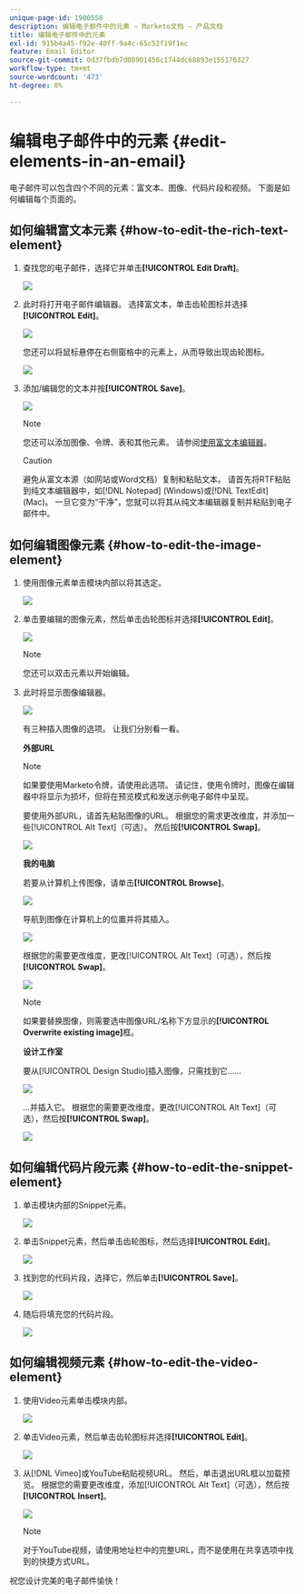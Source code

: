 ```yaml
---
unique-page-id: 1900558
description: 编辑电子邮件中的元素 — Marketo文档 — 产品文档
title: 编辑电子邮件中的元素
exl-id: 915b4a45-f92e-40ff-9a4c-65c52f19f1ec
feature: Email Editor
source-git-commit: 0d37fbdb7d08901458c1744dc68893e155176327
workflow-type: tm+mt
source-wordcount: '473'
ht-degree: 0%

---
```


# 编辑电子邮件中的元素 {#edit-elements-in-an-email}

电子邮件可以包含四个不同的元素：富文本、图像、代码片段和视频。 下面是如何编辑每个页面的。

## 如何编辑富文本元素 {#how-to-edit-the-rich-text-element}

1. 查找您的电子邮件，选择它并单击&#x200B;**[!UICONTROL Edit Draft]**。

   ![](assets/one-edited.png)

1. 此时将打开电子邮件编辑器。 选择富文本，单击齿轮图标并选择&#x200B;**[!UICONTROL Edit]**。

   ![](assets/two.png)

   您还可以将鼠标悬停在右侧窗格中的元素上，从而导致出现齿轮图标。

   ![](assets/three.png)

1. 添加/编辑您的文本并按&#x200B;**[!UICONTROL Save]**。

   ![](assets/four.png)

   >[!NOTE]
   >
   >您还可以添加图像、令牌、表和其他元素。 请参阅[使用富文本编辑器](/help/marketo/product-docs/email-marketing/general/understanding-the-email-editor/using-the-rich-text-editor.md)。

   >[!CAUTION]
   >
   >避免从富文本源（如网站或Word文档）复制和粘贴文本。 请首先将RTF粘贴到纯文本编辑器中，如[!DNL Notepad] (Windows)或[!DNL TextEdit] (Mac)。 一旦它变为“干净”，您就可以将其从纯文本编辑器复制并粘贴到电子邮件中。

## 如何编辑图像元素 {#how-to-edit-the-image-element}

1. 使用图像元素单击模块内部以将其选定。

   ![](assets/five.png)

1. 单击要编辑的图像元素，然后单击齿轮图标并选择&#x200B;**[!UICONTROL Edit]**。

   ![](assets/six.png)

   >[!NOTE]
   >
   >您还可以双击元素以开始编辑。

1. 此时将显示图像编辑器。

   ![](assets/seven.png)

   有三种插入图像的选项。 让我们分别看一看。

   **外部URL**

   >[!NOTE]
   >
   >如果要使用Marketo令牌，请使用此选项。 请记住，使用令牌时，图像在编辑器中将显示为损坏，但将在预览模式和发送示例电子邮件中呈现。

   要使用外部URL，请首先粘贴图像的URL。 根据您的需求更改维度，并添加一些[!UICONTROL Alt Text]（可选）。 然后按&#x200B;**[!UICONTROL Swap]**。

   ![](assets/eight.png)

   **我的电脑**

   若要从计算机上传图像，请单击&#x200B;**[!UICONTROL Browse]**。

   ![](assets/nine.png)

   导航到图像在计算机上的位置并将其插入。

   ![](assets/ten.png)

   根据您的需要更改维度，更改[!UICONTROL Alt Text]（可选），然后按&#x200B;**[!UICONTROL Swap]**。

   ![](assets/eleven.png)

   >[!NOTE]
   >
   >如果要替换图像，则需要选中图像URL/名称下方显示的&#x200B;**[!UICONTROL Overwrite existing image]**&#x200B;框。

   **设计工作室**

   要从[!UICONTROL Design Studio]插入图像，只需找到它……

   ![](assets/twelve.png)

   ...并插入它。 根据您的需要更改维度，更改[!UICONTROL Alt Text]（可选），然后按&#x200B;**[!UICONTROL Swap]**。

   ![](assets/thirteen.png)

## 如何编辑代码片段元素 {#how-to-edit-the-snippet-element}

1. 单击模块内部的Snippet元素。

   ![](assets/fourteen.png)

1. 单击Snippet元素，然后单击齿轮图标，然后选择&#x200B;**[!UICONTROL Edit]**。

   ![](assets/fifteen.png)

1. 找到您的代码片段，选择它，然后单击&#x200B;**[!UICONTROL Save]**。

   ![](assets/sixteen.png)

1. 随后将填充您的代码片段。

   ![](assets/eighteen.png)

## 如何编辑视频元素 {#how-to-edit-the-video-element}

1. 使用Video元素单击模块内部。

   ![](assets/nineteen.png)

1. 单击Video元素，然后单击齿轮图标并选择&#x200B;**[!UICONTROL Edit]**。

   ![](assets/twenty.png)

1. 从[!DNL Vimeo]或YouTube粘贴视频URL。 然后，单击退出URL框以加载预览。 根据您的需要更改维度，添加[!UICONTROL Alt Text]（可选），然后按&#x200B;**[!UICONTROL Insert]**。

   ![](assets/twentyone.png)

   >[!NOTE]
   >
   >对于YouTube视频，请使用地址栏中的完整URL，而不是使用在共享选项中找到的快捷方式URL。

祝您设计完美的电子邮件愉快！
